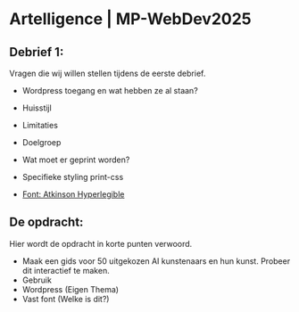 # Artelligence | MP-WebDev2025
## Debrief 1:
Vragen die wij willen stellen tijdens de eerste debrief.
- Wordpress toegang en wat hebben ze al staan?
- Huisstijl
- Limitaties
- Doelgroep
- Wat moet er geprint worden?
- Specifieke styling print-css

- [Font: Atkinson Hyperlegible](https://fonts.google.com/specimen/Atkinson+Hyperlegible)


## De opdracht:
Hier wordt de opdracht in korte punten verwoord.
- Maak een gids voor 50 uitgekozen AI kunstenaars en hun kunst. Probeer dit interactief te maken.
- Gebruik
- Wordpress (Eigen Thema)
- Vast font (Welke is dit?)


